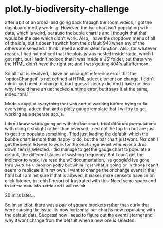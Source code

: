 # plot.ly-biodiversity-challenge

after a bit of an ordeal and going back through the zoom videos, I got the dashboard mostly working. However, the bar chart isn't populating with data, which is weird, because the buble chart is and I thought that that would be the one which didn't work.
Also, I have the dropdown menu of all of the id's, but it doesn't switch from the default 940 when any of the others are selected. I think I need another clear function.
Also, for whatever reason, I had not noticed that the plots.js was nested inside static, which I got right, but I hadn't noticed that it was inside a 'JS' folder, but thats why the HTML didn't have the right src and I was getting 404's all afternoon.

So all that is resolved, I have an uncaught reference error that the 'optionChanged' is not defined at HTML select element on change. I didn't think that I need to change it, but I guess I clearly do.
And I have no idea why I would have an unchecked runtime error, butit says it all the same, index.html.1

Made a copy of everything that was sort of working before trying to fix everything, added that and a plotly gauge template that I will try to get working as a seperate app.js.

I don't know whats going on with the bar chart, tried different permutations with doing it straight rather than reversed, tried not the top ten but any just to get it to populate something.
Tried just loading the default, which the bubble chart is more than happy to do, but the bar chart just wont.
Nor can I get the event listener to work for the onchange event whenever a drop down item is selected. I did manage to get the gauge chart to populate a default, the different stages of washing frequency.
But I can't get the indicator to work, Ive read the w3 documentation, Ive google'd Ive gone thru youtube videos on poltly but while I get what is going on in those I can't seem to replicate it in my own.
I want to change the onchange event in the html but I am not sure if that is allowed, it makes more sense to have an on click listener, but ehh I'm sort of frustrated with this.
Need some space and to let the new info settle and I will revisit.

20 mins later...

So im an idiot, there was a pair of square brackets rather than curly that were causing the issue. Its now horizontal bar chart is now populating with the default data. Success!
now I need to figure out the event listerner and why it wont change from the default when a new one is selected.